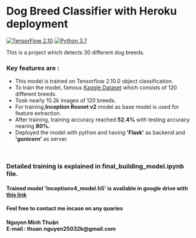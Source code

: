 # Dog Breed Classifier with Heroku deployment
[![TensorFlow 2.10](https://img.shields.io/badge/TensorFlow-2.10-FF6F00?logo=tensorflow)](https://github.com/tensorflow/tensorflow/releases/tag/v2.10.0)
[![Python 3.7](https://img.shields.io/badge/Python-3.7-3776AB)](https://www.python.org/downloads/release/python-379/)<br>

This is a project which detects 30 different dog breeds.

### Key features are :

<ul>
  <li> This model is trained on Tensorflow 2.10.0 object classification.</li>
  <li> To train the model, famous <a href="https://www.kaggle.com/c/dog-breed-identification/data">Kaggle Dataset</a> which consists of 120 different breeds.</li>
  <li> Took nearly 10.2k images of 120 breeds.</li>
  <li> For training,<b>Inception Resnet v2</b> model as base model is used for feature extraction.</li>
  <li> After training, training accuracy reached <b>52.4%</b> with testing accuracy nearing <b>80%.</b></li>
  <li> Deployed the model with python and having <b>'Flask'</b> as backend and <b>'gunicorn'</b> as server.</li>
</ul>
<br>

<h3> Detailed training is explained in final_building_model.ipynb file. </h3>
<h4>Trained model 'Inceptionv4_model.h5' is available in google drive with <a href="https://drive.google.com/file/d/1-Wnf5dgGtNp7ZL-HvC_Itd_ZyDxzCa7g/view?usp=share_link">this link</a></h4>

#### Feel free to contact me incase on any quaries
<h4> Nguyen Minh Thuận<br>
E-mail : thuan.nguyen25032k@gmail.com</h4>
